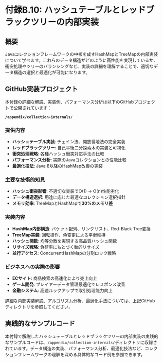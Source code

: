 # 付録B.10: ハッシュテーブルとレッドブラックツリーの内部実装

## 概要

Javaコレクションフレームワークの中核を成すHashMapとTreeMapの内部実装について学べます。これらのデータ構造がどのように高性能を実現しているか、衝突処理やツリーのバランシングなど、実装の詳細を理解することで、適切なデータ構造の選択と最適化が可能になります。

## GitHub実装プロジェクト

本付録の詳細な解説、実装例、パフォーマンス分析は以下のGitHubプロジェクトで公開されています：

**`/appendix/collection-internals/`**

### 提供内容

- **ハッシュテーブル実装**: チェイン法、開放番地法の完全実装
- **レッドブラックツリー**: 自己平衡二分探索木の実装と可視化
- **衝突処理戦略**: 各種ハッシュ衝突対応手法の比較
- **パフォーマンス分析**: 実際のJavaコレクションとの性能比較
- **最適化技法**: Java 8以降のHashMap改善の実装

### 主要な技術的知見

- **ハッシュ衝突影響**: 不適切な実装でO(1) → O(n)性能劣化
- **データ構造選択**: 用途に応じた最適なコレクション選択指針
- **メモリ効率**: TreeMapとHashMapで**30%のメモリ差**

### 実装内容

- **HashMap内部構造**: バケット配列、リンクリスト、Red-Black Tree変換
- **TreeMap実装**: 回転操作、色変更による平衡維持
- **ハッシュ関数**: 均等分散を実現する高品質ハッシュ関数
- **リサイズ戦略**: 負荷率にもとづく動的リサイズ
- **並行アクセス**: ConcurrentHashMapの分割ロック戦略

### ビジネスへの実際の影響

- **ECサイト**: 商品検索の高速化により売上向上
- **ゲーム開発**: プレイヤーデータ管理最適化でレスポンス改善
- **金融システム**: 高速ルックアップで取引処理能力向上

詳細な内部実装解説、アルゴリズム分析、最適化手法については、上記GitHubディレクトリを参照してください。

## 実践的なサンプルコード

本付録で解説したハッシュテーブルとレッドブラックツリーの内部実装の実践的なサンプルコードは、`/appendix/collection-internals/`ディレクトリに収録されています。データ構造の実装、パフォーマンス分析、最適化技法など、コレクションフレームワークの理解を深める具体的なコード例を参照できます。